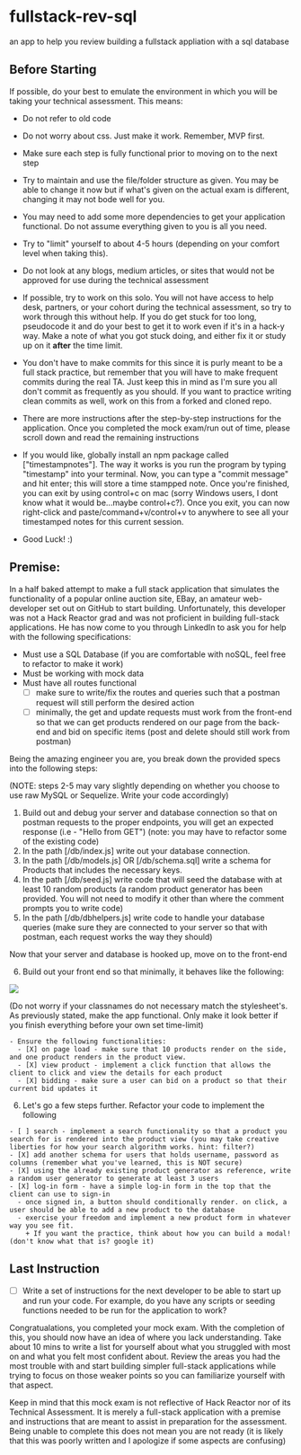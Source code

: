 # fullstack-rev-sql
an app to help you review building a fullstack appliation with a sql database

## Before Starting
If possible, do your best to emulate the environment in which you will be taking your technical assessment. This means:
 - Do not refer to old code

 - Do not worry about css. Just make it work. Remember, MVP first.

 - Make sure each step is fully functional prior to moving on to the next step

 - Try to maintain and use the file/folder structure as given. You may be able to change it now but if what's given on the actual exam is different, changing it may not bode well for you.

 - You may need to add some more dependencies to get your application functional. Do not assume everything given to you is all you need.

 - Try to "limit" yourself to about 4-5 hours (depending on your comfort level when taking this).

 - Do not look at any blogs, medium articles, or sites that would not be approved for use during the technical assessment

 - If possible, try to work on this solo. You will not have access to help desk, partners, or your cohort during the technical assessment, so try to work through this without help. If you do get stuck for too long, pseudocode it and do your best to get it to work even if it's in a hack-y way. Make a note of what you got stuck doing, and either fix it or study up on it **after** the time limit.

 - You don't have to make commits for this since it is purly meant to be a full stack practice, but remember that you will have to make frequent commits during the real TA. Just keep this in mind as I'm sure you all don't commit as frequently as you should. If you want to practice writing clean commits as well, work on this from a forked and cloned repo.

 - There are more instructions after the step-by-step instructions for the application. Once you completed the mock exam/run out of time, please scroll down and read the remaining instructions
 
 * If you would like, globally install an npm package called ["timestampnotes"]. The way it works is you run the program by typing "timestamp" into your terminal. Now, you can type a "commit message" and hit enter; this will store a time stampped note. Once you're finished, you can exit by using control+c on mac (sorry Windows users, I dont know what it would be...maybe control+c?). Once you exit, you can now right-click and paste/command+v/control+v to anywhere to see all your timestamped notes for this current session.

 - Good Luck! :)

## Premise:
In a half baked attempt to make a full stack application that simulates the functionality of a popular online auction site, EBay, an amateur web-developer set out on GitHub to start building. Unfortunately, this developer was not a Hack Reactor grad and was not proficient in building full-stack applications. He has now come to you through LinkedIn to ask you for help with the following specifications:

  - Must use a SQL Database (if you are comfortable with noSQL, feel free to refactor to make it work)
  - Must be working with mock data
  - Must have all routes functional
    - [ ] make sure to write/fix the routes and queries such that a postman request will still perform the desired action
    - [ ] minimally, the get and update requests must work from the front-end so that we can get products rendered on our page from the back-end and bid on specific items (post and delete should still work from postman)

Being the amazing engineer you are, you break down the provided specs into the following steps:

(NOTE: steps 2-5 may vary slightly depending on whether you choose to use raw MySQL or Sequelize. Write your code accordingly)

  1. Build out and debug your server and database connection so that on postman requests to the proper endpoints, you will get an expected response (i.e - "Hello from GET") (note: you may have to refactor some of the existing code)
  2. In the path [/db/index.js] write out your database connection.
  3. In the path [/db/models.js] OR [/db/schema.sql] write a schema for Products that includes the necessary keys.
  4. In the path [/db/seed.js] write code that will seed the database with at least 10 random products (a random product generator has been provided. You will not need to modify it other than where the comment prompts you to write code)
  5. In the path [/db/dbhelpers.js] write code to handle your database queries (make sure they are connected to your server so that with postman, each request works the way they should)
  
  Now that your server and database is hooked up, move on to the front-end

  6. Build out your front end so that minimally, it behaves like the following:

  ![](EBid.gif)

  (Do not worry if your classnames do not necessary match the stylesheet's. As previously stated, make the app functional. Only make it look better if you finish everything before your own set time-limit)

    - Ensure the following functionalities:
      - [X] on page load - make sure that 10 products render on the side, and one product renders in the product view.
      - [X] view product - implement a click function that allows the client to click and view the details for each product
      - [X] bidding - make sure a user can bid on a product so that their current bid updates it
  
  6. Let's go a few steps further. Refactor your code to implement the following
  
    - [ ] search - implement a search functionality so that a product you search for is rendered into the product view (you may take creative liberties for how your search algorithm works. hint: filter?)
    - [X] add another schema for users that holds username, password as columns (remember what you've learned, this is NOT secure)
    - [X] using the already existing product generator as reference, write a random user generator to generate at least 3 users
    - [X] log-in form - have a simple log-in form in the top that the client can use to sign-in 
      - once signed in, a button should conditionally render. on click, a user should be able to add a new product to the database
      - exercise your freedom and implement a new product form in whatever way you see fit. 
        + If you want the practice, think about how you can build a modal! (don't know what that is? google it)



## Last Instruction
  - [ ] Write a set of instructions for the next developer to be able to start up and run your code. For example, do you have any scripts or seeding functions needed to be run for the application to work?

Congratualations, you completed your mock exam. With the completion of this, you should now have an idea of where you lack understanding. Take about 10 mins to write a list for yourself about what you struggled with most on and what you felt most confident about. Review the areas you had the most trouble with and start building simpler full-stack applications while trying to focus on those weaker points so you can familiarize yourself with that aspect.

Keep in mind that this mock exam is not reflective of Hack Reactor nor of its Technical Assessment. It is merely a full-stack application with a premise and instructions that are meant to assist in preparation for the assessment. Being unable to complete this does not mean you are not ready (it is likely that this was poorly written and I apologize if some aspects are confusing)

